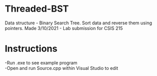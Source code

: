 # Threaded-BST
Data structure - Binary Search Tree. Sort data and reverse them using pointers.
Made 3/10/2021 - Lab submission for CSIS 215

# Instructions
-Run .exe to see example program <br />
-Open and run Source.cpp within Visual Studio to edit
